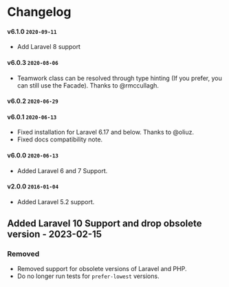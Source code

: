 # Changelog

#### v6.1.0 `2020-09-11`

- Add Laravel 8 support

#### v6.0.3 `2020-08-06`

- Teamwork class can be resolved through type hinting (If you prefer, you can still use the Facade). Thanks to @rmccullagh.

#### v6.0.2 `2020-06-29`

#### v6.0.1 `2020-06-13`

- Fixed installation for Laravel 6.17 and below. Thanks to @oliuz.
- Fixed docs compatibility note.

#### v6.0.0 `2020-06-13`

- Added Laravel 6 and 7 Support.

#### v2.0.0 `2016-01-04`

- Added Laravel 5.2 support.

## Added Laravel 10 Support and drop obsolete version - 2023-02-15

### Removed

- Removed support for obsolete versions of Laravel and PHP.
- Do no longer run tests for `prefer-lowest` versions.
